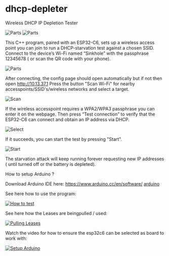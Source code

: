 # dhcp-depleter
Wireless DHCP IP Depletion Tester

![Parts](https://github.com/keldnorman/dhcp-depleter/blob/main/images/parts.jpg?raw=true) ![Parts](https://github.com/keldnorman/dhcp-depleter/blob/main/images/mobile.png?raw=true) 

This C++ program, paired with an ESP32-C6, sets up a wireless access point you can join to run a DHCP-starvation test against a chosen SSID.
Connect to the device’s Wi-Fi named “Sinkhole” with the passphrase 12345678 ( or scan the QR code with your phone).

![Parts](https://github.com/keldnorman/dhcp-depleter/blob/main/images/qr.png?raw=true)

After connecting, the config page should open automatically but if not then open http://10.13.37.1
Press the button "Scan Wi-Fi" for nearby accesspoints/SSID's/wireless networks and select a target.

![Scan](https://github.com/keldnorman/dhcp-depleter/blob/main/images/scan.png?raw=true)

If the wireless accesspoint requires a WPA2/WPA3 passphrase you can enter it on the webpage.
Then press “Test connection” to verify that the ESP32-C6 can connect and obtain an IP address via DHCP.

![Select](https://github.com/keldnorman/dhcp-depleter/blob/main/images/select.png?raw=true)

If it succeeds, you can start the test by pressing "Start".

![Start](https://github.com/keldnorman/dhcp-depleter/blob/main/images/start.png?raw=true)

The starvation attack will keep running forever requesting new IP addresses ( until turned off or the battery is depleted).

How to setup Arduino ?

Download Arduino IDE here: https://www.arduino.cc/en/software/ [arduino](https://www.arduino.cc/en/software/)

See here how to use the program:

[![How to test](https://raw.githubusercontent.com/keldnorman/dhcp-depleter/main/images/how-to-test.png)](https://youtube.com/shorts/jGS-Ibb9VLU?feature=share)

See here how the Leases are beingpulled / used:

[![Pulling Leases](https://raw.githubusercontent.com/keldnorman/dhcp-depleter/main/images/leases-being-used.png)](https://youtu.be/7uPJfRRhf8c)

Watch the video for how to ensure the esp32c6 can be selected as board to work with: 

[![Setup Arduino](https://raw.githubusercontent.com/keldnorman/dhcp-depleter/main/images/setup-arduino.png)](https://youtu.be/H0T0AxxFajg)

